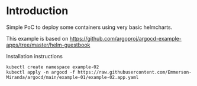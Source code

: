 # Introduction
Simple PoC to deploy some containers using very basic helmcharts.

This example is based on https://github.com/argoproj/argocd-example-apps/tree/master/helm-guestbook

Installation instructions

```
kubectl create namespace example-02
kubectl apply -n argocd -f https://raw.githubusercontent.com/Emmerson-Miranda/argocd/main/example-01/example-02.app.yaml
```